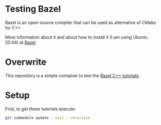 # Testing Bazel

Bazel is an open-source compiler that can be used as alternative of CMake for C++.

More information about it and about how to install it (I am using Ubuntu 20.04) at [Bazel](https://bazel.build/start)

# Overwrite

This repository is a simple container to test the [Bazel C++ tutorials](https://bazel.build/start/cpp).

# Setup

First, to get these tutorials execute:

```bash
git submodule update --init --recursive
```